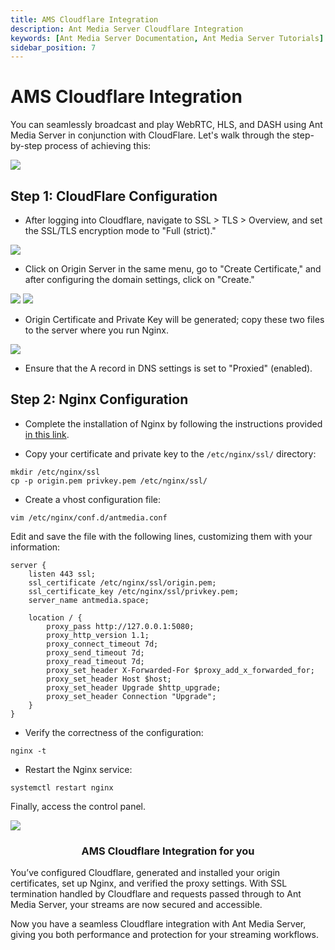 ```yaml
---
title: AMS Cloudflare Integration
description: Ant Media Server Cloudflare Integration
keywords: [Ant Media Server Documentation, Ant Media Server Tutorials]
sidebar_position: 7
---
```


# AMS Cloudflare Integration

You can seamlessly broadcast and play WebRTC, HLS, and DASH using Ant Media Server in conjunction with CloudFlare. Let's walk through the step-by-step process of achieving this:

![](@site/static/img/cloudflare/antmedia-cloudflare.png)

## Step 1: CloudFlare Configuration

 - After logging into Cloudflare, navigate to SSL > TLS > Overview, and
   set the SSL/TLS encryption mode to "Full (strict)."

![](@site/static/img/cloudflare/antmedia-cloudflare-1.png)

 - Click on Origin Server in the same menu, go to "Create Certificate,"
   and after configuring the domain settings, click on "Create."

![](@site/static/img/cloudflare/antmedia-cloudflare-2.png)
![](@site/static/img/cloudflare/antmedia-cloudflare-3.png)

 - Origin Certificate and Private Key will be generated; copy these two
   files to the server where you run Nginx.

![](@site/static/img/cloudflare/antmedia-cloudflare-4.png)

 - Ensure that the A record in DNS settings is set to "Proxied"
   (enabled).

## Step 2: Nginx Configuration

 - Complete the installation of Nginx by following the instructions
   provided [in this
   link](https://antmedia.io/docs/guides/clustering-and-scaling/load-balancing/nginx-load-balancer/#nginx-installation).
   
 - Copy your certificate and private key to the `/etc/nginx/ssl/`
   directory:

```
mkdir /etc/nginx/ssl
cp -p origin.pem privkey.pem /etc/nginx/ssl/
```

 - Create a vhost configuration file:

```
vim /etc/nginx/conf.d/antmedia.conf
```
Edit and save the file with the following lines, customizing them with your information:

```
server {
    listen 443 ssl;
    ssl_certificate /etc/nginx/ssl/origin.pem;
    ssl_certificate_key /etc/nginx/ssl/privkey.pem;
    server_name antmedia.space;

    location / {
        proxy_pass http://127.0.0.1:5080;
        proxy_http_version 1.1;
        proxy_connect_timeout 7d;
        proxy_send_timeout 7d;
        proxy_read_timeout 7d;
        proxy_set_header X-Forwarded-For $proxy_add_x_forwarded_for;
        proxy_set_header Host $host;
        proxy_set_header Upgrade $http_upgrade;
        proxy_set_header Connection "Upgrade";
    }
}
```

 - Verify the correctness of the configuration:

```
nginx -t
```

 - Restart the Nginx service:

```
systemctl restart nginx
```

Finally, access the control panel.

![](@site/static/img/cloudflare/antmedia-cloudflare-5.png)

<div align="center">

### AMS Cloudflare Integration for you 

</div>

You’ve configured Cloudflare, generated and installed your origin certificates, set up Nginx, and verified the proxy settings. With SSL termination handled by Cloudflare and requests passed through to Ant Media Server, your streams are now secured and accessible.

Now you have a seamless Cloudflare integration with Ant Media Server, giving you both performance and protection for your streaming workflows.
